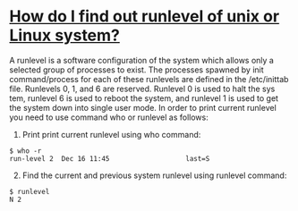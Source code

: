 # [How do I find out runlevel of unix or Linux system?](http://www.cyberciti.biz/howto/question/linux/unix-linux-find-out-runlevel.php)

A runlevel is a software configuration of the system which allows only a selected group of processes to exist. The processes spawned by init command/process for each of these runlevels are defined in the /etc/inittab file. Runlevels 0, 1, and 6 are reserved. Runlevel 0 is used to halt the sys tem, runlevel 6 is used to reboot the system, and runlevel 1 is used to get the system down into single user mode. In order to print current runlevel you need to use command who or runlevel as follows:

1) Print print current runlevel using who command:

```
$ who -r
run-level 2  Dec 16 11:45                   last=S
```

2) Find the current and previous system runlevel using runlevel command:

```
$ runlevel
N 2
```
